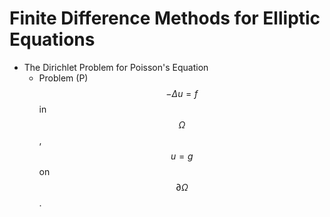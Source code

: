 # Finite Difference Methods for Elliptic Equations
* The Dirichlet Problem for Poisson's Equation
  * Problem (P)
    $$-\Delta u = f$$ in $$\Omega$$, $$u = g$$ on $$\partial \Omega$$.
